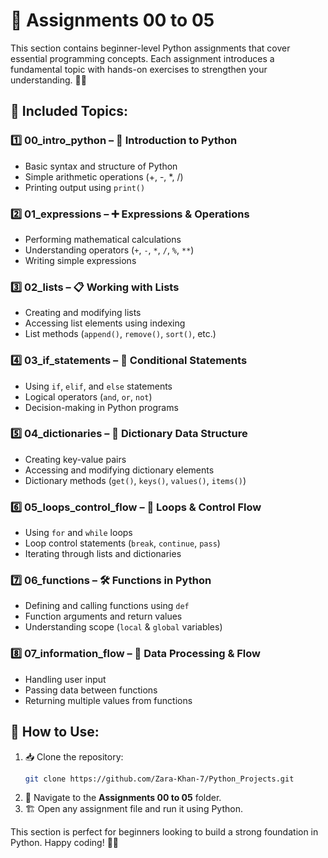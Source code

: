 # 📂 **Assignments 00 to 05**  

This section contains beginner-level Python assignments that cover essential programming concepts. Each assignment introduces a fundamental topic with hands-on exercises to strengthen your understanding. 🐍✨  

## 📌 **Included Topics:**  

### **1️⃣ 00_intro_python** – 🐍 Introduction to Python  
   - Basic syntax and structure of Python  
   - Simple arithmetic operations (+, -, *, /)  
   - Printing output using `print()`  

### **2️⃣ 01_expressions** – ➕ Expressions & Operations  
   - Performing mathematical calculations  
   - Understanding operators (`+`, `-`, `*`, `/`, `%`, `**`)  
   - Writing simple expressions  

### **3️⃣ 02_lists** – 📋 Working with Lists  
   - Creating and modifying lists  
   - Accessing list elements using indexing  
   - List methods (`append()`, `remove()`, `sort()`, etc.)  

### **4️⃣ 03_if_statements** – 🔀 Conditional Statements  
   - Using `if`, `elif`, and `else` statements  
   - Logical operators (`and`, `or`, `not`)  
   - Decision-making in Python programs  

### **5️⃣ 04_dictionaries** – 📖 Dictionary Data Structure  
   - Creating key-value pairs  
   - Accessing and modifying dictionary elements  
   - Dictionary methods (`get()`, `keys()`, `values()`, `items()`)  

### **6️⃣ 05_loops_control_flow** – 🔁 Loops & Control Flow  
   - Using `for` and `while` loops  
   - Loop control statements (`break`, `continue`, `pass`)  
   - Iterating through lists and dictionaries  

### **7️⃣ 06_functions** – 🛠️ Functions in Python  
   - Defining and calling functions using `def`  
   - Function arguments and return values  
   - Understanding scope (`local` & `global` variables)  

### **8️⃣ 07_information_flow** – 🔄 Data Processing & Flow  
   - Handling user input  
   - Passing data between functions  
   - Returning multiple values from functions  

## 🚀 **How to Use:**  
1. 📥 Clone the repository:  
   ```bash
   git clone https://github.com/Zara-Khan-7/Python_Projects.git
   ```
2. 📂 Navigate to the **Assignments 00 to 05** folder.  
3. 🏗️ Open any assignment file and run it using Python.  

This section is perfect for beginners looking to build a strong foundation in Python. Happy coding! 🎯🐍

